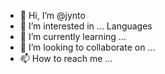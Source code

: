 - 👋 Hi, I’m @jynto
- 👀 I’m interested in ... Languages
- 🌱 I’m currently learning ...
- 💞️ I’m looking to collaborate on ...
- 📫 How to reach me ...

<!---
jynto/jynto is a ✨ special ✨ repository because its `README.md` (this file) appears on your GitHub profile.
You can click the Preview link to take a look at your changes.
--->
